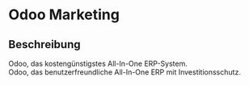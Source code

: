 # Odoo Marketing
## Beschreibung
Odoo, das kostengünstigstes All-In-One ERP-System.  
Odoo, das benutzerfreundliche All-In-One ERP mit Investitionsschutz.

